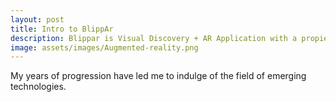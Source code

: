 ```yaml
---
layout: post
title: Intro to BlippAr 
description: Blippar is Visual Discovery + AR Application with a propietary platform
image: assets/images/Augmented-reality.png
---
```


My years of progression have led me to indulge of the field of emerging technologies.
